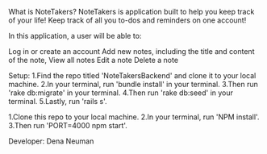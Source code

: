 
What is NoteTakers?
NoteTakers is application built to help you keep track of your life! Keep track of all you to-dos and reminders on one account!

In this application, a user will be able to:

Log in or create an account 
Add new notes, including the title and content of the note,
View all notes 
Edit a note
Delete a note 


Setup:
1.Find the repo titled 'NoteTakersBackend' and clone it to your local machine.
2.In your terminal, run 'bundle install' in your terminal.
3.Then run 'rake db:migrate' in your terminal.
4.Then run 'rake db:seed' in your terminal.
5.Lastly, run 'rails s'.

1.Clone this repo to your local machine.
2.In your terminal, run 'NPM install'.
3.Then run 'PORT=4000 npm start'.






Developer:
Dena Neuman